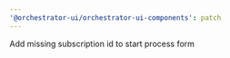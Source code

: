 ```yaml
---
'@orchestrator-ui/orchestrator-ui-components': patch
---
```


Add missing subscription id to start process form
